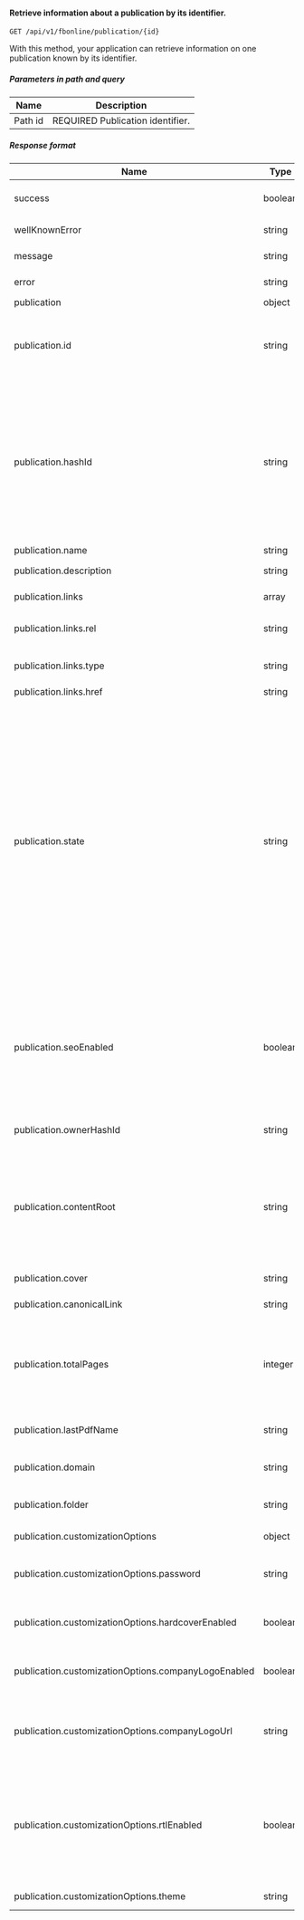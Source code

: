 #### Retrieve information about a publication by its identifier.
`GET /api/v1/fbonline/publication/{id}`

With this method, your application can retrieve information on one publication known by its identifier.
##### Parameters in path and query
|Name|Description|
|-|-|
|<Badge>Path</Badge> id|<Badge>REQUIRED</Badge> Publication identifier.|
##### Response format
|Name|Type|Description|
|-|-|-|
|success|boolean|Indicates whether your request was successful or not.|
|wellKnownError|string|Machine-readable error code.|
|message|string|Human-readable error message.|
|error|string|Detailed error code.|
|publication|object||
|publication.id|string|Publication's unique identifier. It's permanent, none of your actions will change it.|
|publication.hashId|string|Publication identifier for URLs. Although it is automatically assigned to all publications,  it may be changed with the help of our support team, so you should not rely on this as a valid/unique publication identifier.|
|publication.name|string|Publication name.|
|publication.description|string|Publication description.|
|publication.links|array|A set of HATEOAS links.|
|publication.links.rel|string|The kind of relation with the linked resource.|
|publication.links.type|string|The HTTP method to use with this link.|
|publication.links.href|string|Link URL.|
|publication.state|string|Publication status. It may consist of any combination (comma separated) of the following values:  `Trashed` - the publication was moved to trash, but can still be restored;  `Deleted` - the publication was irreversibly deleted;  `CompletedAllStages` - the publication has at least one source that converted successfully;  `HasContent`, `Empty`, `Published` - internal statuses, do not rely on them.|
|publication.seoEnabled|boolean|Indicates whether SEO optimization is enabled for the publication. If true, that means web search indexing engines will see the text  content of your publication, and it will appear in our sitemap.|
|publication.ownerHashId|string|Publication owner identifier. Typically not used.|
|publication.contentRoot|string|Base URL for all publication assets. Files there are not public, so you cannot access them without viewing the actual publication (when allowed by its security policy).|
|publication.cover|string|Publication cover URL.|
|publication.canonicalLink|string|Canonical URL of the publication.|
|publication.totalPages|integer|The total number of pages in the publication. This will have a valid value once the publication source has completely converted.|
|publication.lastPdfName|string|The filename of the latest uploaded PDF source file.|
|publication.domain|string|The domain where the publication is located.|
|publication.folder|string|ID of the folder containing the publication.|
|publication.customizationOptions|object|Publication looks & behavior settings.|
|publication.customizationOptions.password|string|Password for password-protected publications.|
|publication.customizationOptions.hardcoverEnabled|boolean|Indicates whether a hardcover is enabled for the publication.|
|publication.customizationOptions.companyLogoEnabled|boolean|Indicates whether a company logo display is enabled for the publication.|
|publication.customizationOptions.companyLogoUrl|string|The URL that opens when people click on the company logo inside the publication.|
|publication.customizationOptions.rtlEnabled|boolean|Indicates whether the publication is in RTL mode (this is designed for Hebrew and Arabic publications, where the page flipping direction and controls layout are reversed).|
|publication.customizationOptions.theme|string|The selected skin for the publication.|
